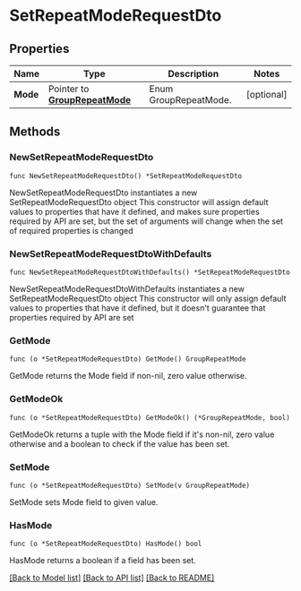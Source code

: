 # SetRepeatModeRequestDto

## Properties

Name | Type | Description | Notes
------------ | ------------- | ------------- | -------------
**Mode** | Pointer to [**GroupRepeatMode**](GroupRepeatMode.md) | Enum GroupRepeatMode. | [optional] 

## Methods

### NewSetRepeatModeRequestDto

`func NewSetRepeatModeRequestDto() *SetRepeatModeRequestDto`

NewSetRepeatModeRequestDto instantiates a new SetRepeatModeRequestDto object
This constructor will assign default values to properties that have it defined,
and makes sure properties required by API are set, but the set of arguments
will change when the set of required properties is changed

### NewSetRepeatModeRequestDtoWithDefaults

`func NewSetRepeatModeRequestDtoWithDefaults() *SetRepeatModeRequestDto`

NewSetRepeatModeRequestDtoWithDefaults instantiates a new SetRepeatModeRequestDto object
This constructor will only assign default values to properties that have it defined,
but it doesn't guarantee that properties required by API are set

### GetMode

`func (o *SetRepeatModeRequestDto) GetMode() GroupRepeatMode`

GetMode returns the Mode field if non-nil, zero value otherwise.

### GetModeOk

`func (o *SetRepeatModeRequestDto) GetModeOk() (*GroupRepeatMode, bool)`

GetModeOk returns a tuple with the Mode field if it's non-nil, zero value otherwise
and a boolean to check if the value has been set.

### SetMode

`func (o *SetRepeatModeRequestDto) SetMode(v GroupRepeatMode)`

SetMode sets Mode field to given value.

### HasMode

`func (o *SetRepeatModeRequestDto) HasMode() bool`

HasMode returns a boolean if a field has been set.


[[Back to Model list]](../README.md#documentation-for-models) [[Back to API list]](../README.md#documentation-for-api-endpoints) [[Back to README]](../README.md)


